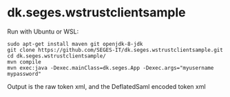 # dk.seges.wstrustclientsample
Run with Ubuntu or WSL:

```
sudo apt-get install maven git openjdk-8-jdk
git clone https://github.com/SEGES-IT/dk.seges.wstrustclientsample.git
cd dk.seges.wstrustclientsample/
mvn compile
mvn exec:java -Dexec.mainClass=dk.seges.App -Dexec.args="myusername mypassword"
```
Output is the raw token xml, and the DeflatedSaml encoded token xml
